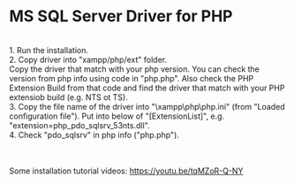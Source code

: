 # MS SQL Server Driver for PHP
</br>
1. Run the installation.</br>
2. Copy driver into "xampp/php/ext" folder. </br>
Copy the driver that match with your php version. 
You can check the version from php info using code in "php.php".
Also check the PHP Extension Build from that code and find the driver that match with your PHP extensiob build (e.g. NTS ot TS).</br>
3. Copy the file name of the driver into "\xampp\php\php.ini" (from "Loaded configuration file").
Put into below of "[ExtensionList]", e.g. "extension=php_pdo_sqlsrv_53nts.dll".</br>
4. Check "pdo_sqlsrv" in php info ("php.php").

</br></br>
Some installation tutorial videos:
https://youtu.be/tqMZoR-Q-NY
